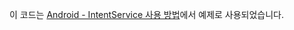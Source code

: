 이 코드는 [Android - IntentService 사용 방법](https://codechacha.com/ko/android-intentservice/)에서 예제로 사용되었습니다.
